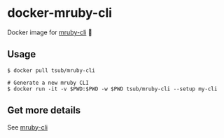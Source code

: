# docker-mruby-cli

Docker image for [mruby-cli] :whale:

## Usage

```
$ docker pull tsub/mruby-cli

# Generate a new mruby CLI
$ docker run -it -v $PWD:$PWD -w $PWD tsub/mruby-cli --setup my-cli
```

## Get more details

See [mruby-cli]

[mruby-cli]: https://github.com/hone/mruby-cli
